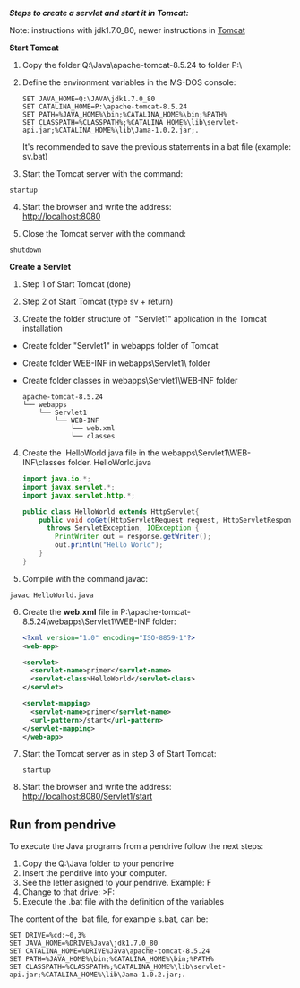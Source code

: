 **_Steps to create a servlet and start it in Tomcat:_**

Note: instructions with jdk1.7.0_80, newer instructions in [Tomcat](Tomcat)

**Start Tomcat**

1. Copy the folder Q:\Java\apache-tomcat-8.5.24 to folder P:\

2. Define the environment variables in the MS-DOS console:

   ```batch  
   SET JAVA_HOME=Q:\JAVA\jdk1.7.0_80
   SET CATALINA_HOME=P:\apache-tomcat-8.5.24
   SET PATH=%JAVA_HOME%\bin;%CATALINA_HOME%\bin;%PATH%
   SET CLASSPATH=%CLASSPATH%;%CATALINA_HOME%\lib\servlet-api.jar;%CATALINA_HOME%\lib\Jama-1.0.2.jar;.
   ```  
   It's recommended to save the previous statements in a bat file (example: sv.bat) 
    
3. Start the Tomcat server with the command:
```
startup
```

4. Start the browser and write the address:  
[http://localhost:8080](http://localhost:8080)  

5. Close the Tomcat server with the command:
```
shutdown
```

**Create a Servlet**

1. Step 1 of Start Tomcat  (done)

2. Step 2 of Start Tomcat  (type sv + return)

3. Create the folder structure of  "Servlet1" application in the Tomcat installation  
- Create folder "Servlet1" in webapps folder of Tomcat  
- Create folder WEB-INF in webapps\Servlet1\ folder  
- Create folder classes in webapps\Servlet1\WEB-INF folder  

   ```
   apache-tomcat-8.5.24
   └── webapps
       └── Servlet1
           └── WEB-INF
               └── web.xml
               └── classes
   ```

4. Create the  HelloWorld.java file in the webapps\Servlet1\WEB-INF\classes folder.
HelloWorld.java

   ```java
   import java.io.*;
   import javax.servlet.*;
   import javax.servlet.http.*;

   public class HelloWorld extends HttpServlet{
       public void doGet(HttpServletRequest request, HttpServletResponse response)
         throws ServletException, IOException {
           PrintWriter out = response.getWriter();
           out.println("Hello World");
       }
   }
   ```  

5. Compile with the command javac:  
```
javac HelloWorld.java
```  

6. Create the **web.xml** file in P:\apache-tomcat-8.5.24\webapps\Servlet1\WEB-INF folder:  

   ```xml
   <?xml version="1.0" encoding="ISO-8859-1"?>
   <web-app>

   <servlet>
     <servlet-name>primer</servlet-name>
     <servlet-class>HelloWorld</servlet-class>
   </servlet>

   <servlet-mapping>
     <servlet-name>primer</servlet-name>
     <url-pattern>/start</url-pattern>
   </servlet-mapping>
   </web-app>
   ```

7. Start the Tomcat server as in step 3 of Start Tomcat:  

   ```
   startup
   ```

8. Start the browser and write the address:  
[http://localhost:8080/Servlet1/start](http://localhost:8080/Servlet1/start)

## Run from pendrive 
To execute the Java programs from a pendrive follow the next steps:
1. Copy the Q:\Java folder to your pendrive
2. Insert the pendrive into your computer.
3. See the letter asigned to your pendrive. Example: F
4. Change to that drive: >F:
5. Execute the .bat file with the definition of the variables

The content of the .bat file, for example s.bat, can be:  

```
SET DRIVE=%cd:~0,3%
SET JAVA_HOME=%DRIVE%Java\jdk1.7.0_80
SET CATALINA_HOME=%DRIVE%Java\apache-tomcat-8.5.24
SET PATH=%JAVA_HOME%\bin;%CATALINA_HOME%\bin;%PATH%
SET CLASSPATH=%CLASSPATH%;%CATALINA_HOME%\lib\servlet-api.jar;%CATALINA_HOME%\lib\Jama-1.0.2.jar;.
```
